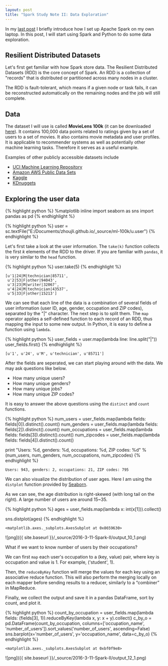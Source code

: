 ```yaml
---
layout: post
title: "Spark Study Note II: Data Exploration"
---
```


In my [last post](http://zhoujli.github.io/2016-03-10-Spark-I/) I briefly introduce how I set up Apache Spark on my own laptop. In this post, I will start using Spark and Python to do some data exploration.

## Resilient Distributed Datasets
Let's first get familiar with how Spark store data. The Resilient Distributed Datasets (RDD) is the core concept of Spark. An RDD is a collection of "records" that is distributed or partitioned across many nodes in a cluster.

The RDD is fault-tolerant, which means if a given node or task fails, it can be reconstructed automatically on the remaining nodes and the job will still complete.

## Data

The dataset I will use is called **MovieLens 100k** (it can be downloaded [here](http://grouplens.org/datasets/movielens/)). It contains 100,000 data points related to ratings given by a set of users to a set of movies. It also contains movie metadata and user profiles. It is applicable to recommender systems as well as potentially other machine learning tasks. Therefore it serves as a useful example.

Examples of other publicly accessible datasets include

* [UCI Machine Learning Repository](https://archive.ics.uci.edu/ml/datasets.html)
* [Amazon AWS Public Data Sets](http://aws.amazon.com/public-data-sets/)
* [Kaggle](https://www.kaggle.com/competitions)
* [KDnuggets](http://www.kdnuggets.com/datasets/index.html)

## Exploring the user data


{% highlight python %}
%matplotlib inline
import seaborn as sns
import pandas as pd
{% endhighlight %}


{% highlight python %}
user = sc.textFile("E:/Documents/zhoujli.github.io/_source/ml-100k/u.user")
{% endhighlight %}

Let's first take a look at the user information. The `take(k)` function collects the first *k* elements of the RDD to the driver. If you are familiar with `pandas`, it is very similar to the `head` function.


{% highlight python %}
user.take(5)
{% endhighlight %}




    [u'1|24|M|technician|85711',
     u'2|53|F|other|94043',
     u'3|23|M|writer|32067',
     u'4|24|M|technician|43537',
     u'5|33|F|other|15213']



We can see that each line of the data is a combination of several fields of user information (user ID, age, gender, occupation and ZIP codes), separated by the "\|" character. The next step is to split them. The `map` operator applies a self-defined function to each record of an RDD, thus mapping the input to some new output. In Python, it is easy to define a function using `lambda`.


{% highlight python %}
user_fields = user.map(lambda line: line.split("|"))
user_fields.first()
{% endhighlight %}




    [u'1', u'24', u'M', u'technician', u'85711']



After the fields are seperated, we can start playing around with the data. We may ask questions like below.

* How many unique users?
* How many unique genders?
* How many unique jobs?
* How many unique ZIP codes?

It is easy to answer the above questions using the `distinct` and `count` functions.


{% highlight python %}
num_users = user_fields.map(lambda fields: fields[0]).distinct().count()
num_genders = user_fields.map(lambda fields: fields[2]).distinct().count()
num_occupations = user_fields.map(lambda fields: fields[3]).distinct().count()
num_zipcodes = user_fields.map(lambda fields: fields[4]).distinct().count()

print "Users: %d, genders: %d, occupations: %d, ZIP codes: %d" % (num_users, num_genders, num_occupations, num_zipcodes)
{% endhighlight %}

    Users: 943, genders: 2, occupations: 21, ZIP codes: 795
    

We can also visualize the distribution of user ages. Here I am using the `distplot` function provided by [Seaborn](http://stanford.edu/~mwaskom/software/seaborn/).

As we can see, the age distribution is right-skewed (with long tail on the right). A large number of users are around 15~35.


{% highlight python %}
ages = user_fields.map(lambda x: int(x[1])).collect()

sns.distplot(ages)
{% endhighlight %}




    <matplotlib.axes._subplots.AxesSubplot at 0x8659630>




![png]({{ site.baseurl }}/_source/2016-3-11-Spark-II/output_10_1.png)


What if we want to know number of users by their occupations? 

We can first `map` each user's occupation to a (key, value) pair, where key is occupation and value is 1. For example, ('student', 1).

Then, the `reduceByKey` function will merge the values for each key using an associative reduce function. This will also perform the merging locally on each mapper before sending results to a reducer, similarly to a “combiner” in MapReduce.

Finally, we collect the output and save it in a pandas DataFrame, sort by count, and plot it.


{% highlight python %}
count_by_occupation = user_fields.map(lambda fields: (fields[3], 1)).reduceByKey(lambda x, y: x + y).collect()
c_by_o = pd.DataFrame(count_by_occupation, columns=['occupation_name', 'number_of_users']).sort_values('number_of_users', ascending=False)
sns.barplot(x='number_of_users', y='occupation_name', data=c_by_o)
{% endhighlight %}




    <matplotlib.axes._subplots.AxesSubplot at 0xbf0f9e8>




![png]({{ site.baseurl }}/_source/2016-3-11-Spark-II/output_12_1.png)

